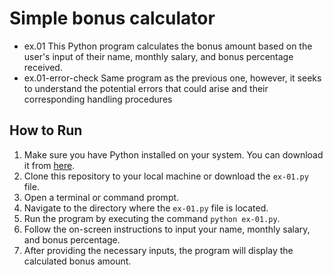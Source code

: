 # Simple bonus calculator
- ex.01
This Python program calculates the bonus amount based on the user's input of their name, monthly salary, and bonus percentage received.
- ex.01-error-check
Same program as the previous one, however, it seeks to understand the potential errors that could arise and their corresponding handling procedures
## How to Run

1. Make sure you have Python installed on your system. You can download it from [here](https://www.python.org/downloads/).
2. Clone this repository to your local machine or download the `ex-01.py` file.
3. Open a terminal or command prompt.
4. Navigate to the directory where the `ex-01.py` file is located.
5. Run the program by executing the command `python ex-01.py`.
6. Follow the on-screen instructions to input your name, monthly salary, and bonus percentage.
7. After providing the necessary inputs, the program will display the calculated bonus amount.
